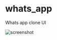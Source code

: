 # whats_app

Whats app clone UI

![screenshot](https://mir-s3-cdn-cf.behance.net/project_modules/max_1200/57b7de86453297.5dbcc9c40ae40.png)

